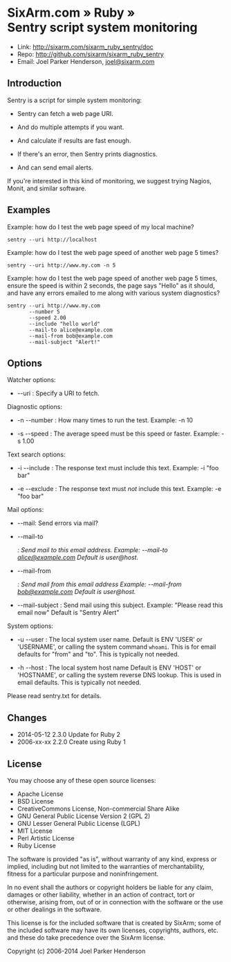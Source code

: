 # SixArm.com » Ruby » <br> Sentry script system monitoring

* Link: <http://sixarm.com/sixarm_ruby_sentry/doc>
* Repo: <http://github.com/sixarm/sixarm_ruby_sentry>
* Email: Joel Parker Henderson, <joel@sixarm.com>

## Introduction

Sentry is a script for simple system monitoring:

  * Sentry can fetch a web page URI.

  * And do multiple attempts if you want.

  * And calculate if results are fast enough.

  * If there's an error, then Sentry prints diagnostics.

  * And can send email alerts.

If you're interested in this kind of monitoring,
we suggest trying Nagios, Monit, and similar software.


## Examples

Example: how do I test the web page speed of my local machine?

    sentry --uri http://localhost

Example: how do I test the web page speed of another web page 5 times?

    sentry --uri http://www.my.com -n 5

Example: how do I test the web page speed of another web page 5 times,
ensure the speed is within 2 seconds, the page says "Hello" as it should,
and have any errors emailed to me along with various system diagnostics?

    sentry --uri http://www.my.com
           --number 5
           --speed 2.00
           --include "hello world"
           --mail-to alice@example.com
           --mail-from bob@example.com
           --mail-subject "Alert!"


## Options

Watcher options:

   * --uri <uri>:            Specify a URI to fetch.

Diagnostic options:

   * -n --number <count>:    How many times to run the test.
                             Example: -n 10

   * -s --speed <seconds>:   The average speed must be this speed or faster.
                             Example: -s 1.00

Text search options:

   * -i --include <text>:    The response text must include this text.
                             Example: -i "foo bar"

   * -e --exclude <text>:    The response text must *not* include this text.
                             Example: -e "foo bar"

Mail options:

   * --mail:                 Send errors via mail?

   * --mail-to <address>:    Send mail to this email address.
                             Example: --mail-to alice@example.com
                             Default is user@host.

   * --mail-from <address>:  Send mail from this email address
                             Example: --mail-from bob@example.com
                             Default is user@host.

   * --mail-subject <text>:  Send mail using this subject.
                             Example: "Please read this email now"
                             Default is "Sentry Alert"


System options:

   * -u --user <user name>:  The local system user name.
                             Default is ENV 'USER' or 'USERNAME',
                             or calling the system command `whoami`.
                             This is for email defaults for "from" and "to".
                             This is typically not needed.

   * -h --host <host name>:  The local system host name
                             Default is ENV 'HOST' or 'HOSTNAME',
                             or calling the system reverse DNS lookup.
                             This is used in email defaults.
                             This is typically not needed.

Please read sentry.txt for details.


## Changes

* 2014-05-12 2.3.0 Update for Ruby 2
* 2006-xx-xx 2.2.0 Create using Ruby 1


## License

You may choose any of these open source licenses:

  * Apache License
  * BSD License
  * CreativeCommons License, Non-commercial Share Alike
  * GNU General Public License Version 2 (GPL 2)
  * GNU Lesser General Public License (LGPL)
  * MIT License
  * Perl Artistic License
  * Ruby License

The software is provided "as is", without warranty of any kind,
express or implied, including but not limited to the warranties of
merchantability, fitness for a particular purpose and noninfringement.

In no event shall the authors or copyright holders be liable for any
claim, damages or other liability, whether in an action of contract,
tort or otherwise, arising from, out of or in connection with the
software or the use or other dealings in the software.

This license is for the included software that is created by SixArm;
some of the included software may have its own licenses, copyrights,
authors, etc. and these do take precedence over the SixArm license.

Copyright (c) 2006-2014 Joel Parker Henderson
